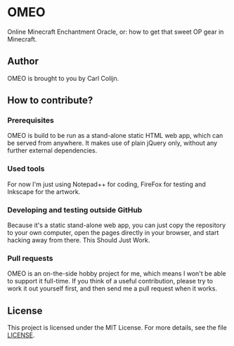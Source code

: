 # OMEO
Online Minecraft Enchantment Oracle, or: how to get that sweet OP gear in Minecraft.

## Author
OMEO is brought to you by Carl Colijn.

## How to contribute?

### Prerequisites
OMEO is build to be run as a stand-alone static HTML web app, which can be served from anywhere. It makes use of plain jQuery only, without any further external dependencies.

### Used tools
For now I'm just using Notepad++ for coding, FireFox for testing and Inkscape for the artwork.

### Developing and testing outside GitHub
Because it's a static stand-alone web app, you can just copy the repository to your own computer, open the pages directly in your browser, and start hacking away from there.  This Should Just Work.

### Pull requests
OMEO is an on-the-side hobby project for me, which means I won't be able to support it full-time. If you think of a useful contribution, please try to work it out yourself first, and then send me a pull request when it works.

## License
This project is licensed under the MIT License.  For more details, see the file [LICENSE](LICENSE).
